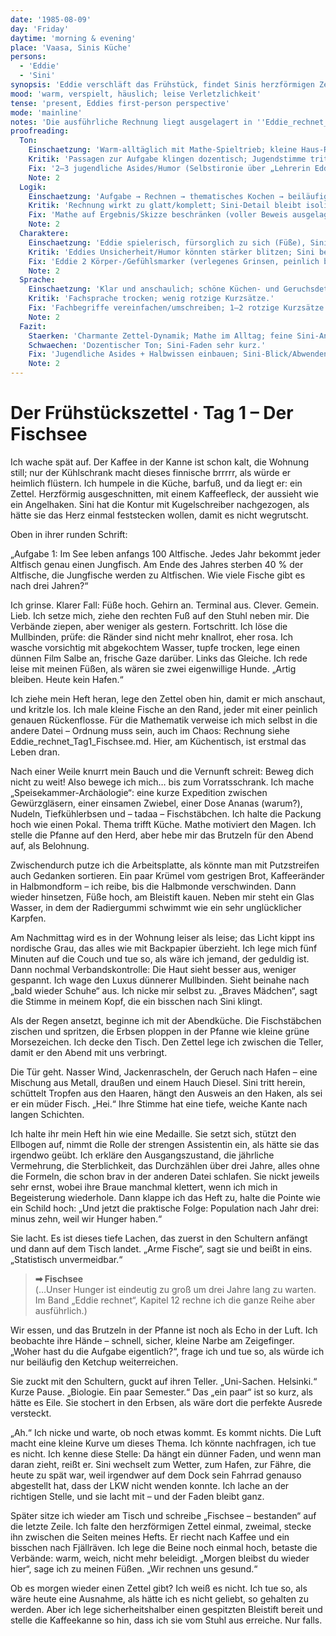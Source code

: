```yaml
---
date: '1985-08-09'
day: 'Friday'
daytime: 'morning & evening'
place: 'Vaasa, Sinis Küche'
persons:
  - 'Eddie'
  - 'Sini'
synopsis: 'Eddie verschläft das Frühstück, findet Sinis herzförmigen Zettel mit einer Biologie‑Matheaufgabe, rechnet und kocht „passend zum Thema“; abends fällt nebenbei, dass Sini in Helsinki Biologie studiert hat – ein Faden, an dem sie (noch) nicht zieht.'
mood: 'warm, verspielt, häuslich; leise Verletzlichkeit'
tense: 'present, Eddies first-person perspective'
mode: 'mainline'
notes: 'Die ausführliche Rechnung liegt ausgelagert in ''Eddie_rechnet_Tag1_Fischsee.md''.'
proofreading:
  Ton:
    Einschaetzung: 'Warm‑alltäglich mit Mathe‑Spieltrieb; kleine Haus‑Rituale (Zettel, Kochen) tragen den Tag.'
    Kritik: 'Passagen zur Aufgabe klingen dozentisch; Jugendstimme tritt zurück.'
    Fix: '2–3 jugendliche Asides/Humor (Selbstironie über „Lehrerin Eddie“); 1 kurzer Atempunkt, an dem sie Halbwissen bekennt („äh… egal, reicht so“).'
    Note: 2
  Logik:
    Einschaetzung: 'Aufgabe → Rechnen → thematisches Kochen → beiläufige Bio‑Info zu Sini ist stimmig.'
    Kritik: 'Rechnung wirkt zu glatt/komplett; Sini‑Detail bleibt isoliert.'
    Fix: 'Mathe auf Ergebnis/Skizze beschränken (voller Beweis ausgelagert) und 1 Unsicherheitsmoment markieren; Sini‑Faden mit 1 Blick/Abwenden verankern.'
    Note: 2
  Charaktere:
    Einschaetzung: 'Eddie spielerisch, fürsorglich zu sich (Füße), Sini als leise Initiatorin (Zettel) mit Tiefe.'
    Kritik: 'Eddies Unsicherheit/Humor könnten stärker blitzen; Sini bekommt nur Andeutung.'
    Fix: 'Eddie 2 Körper-/Gefühlsmarker (verlegenes Grinsen, peinlich berührt beim Nachfragen); Sini 1 Mikrodetail (Stimme/Floskel) beim Themenwechsel.'
    Note: 2
  Sprache:
    Einschaetzung: 'Klar und anschaulich; schöne Küchen‑ und Geruchsdetails.'
    Kritik: 'Fachsprache trocken; wenig rotzige Kurzsätze.'
    Fix: 'Fachbegriffe vereinfachen/umschreiben; 1–2 rotzige Kurzsätze als Kontrast; 1 langen Satz teilen.'
    Note: 2
  Fazit:
    Staerken: 'Charmante Zettel‑Dynamik; Mathe im Alltag; feine Sini‑Andeutung.'
    Schwaechen: 'Dozentischer Ton; Sini‑Faden sehr kurz.'
    Fix: 'Jugendliche Asides + Halbwissen einbauen; Sini‑Blick/Abwenden markieren; Sprache leicht lockern.'
    Note: 2
---
```


# Der Frühstückszettel · Tag 1 – Der Fischsee

Ich wache spät auf. Der Kaffee in der Kanne ist schon kalt, die Wohnung still;
nur der Kühlschrank macht dieses finnische brrrrr, als würde er heimlich
flüstern. Ich humpele in die Küche, barfuß, und da liegt er: ein Zettel.
Herzförmig ausgeschnitten, mit einem Kaffeefleck, der aussieht wie ein
Angelhaken. Sini hat die Kontur mit Kugelschreiber nachgezogen, als hätte sie
das Herz einmal feststecken wollen, damit es nicht wegrutscht.

Oben in ihrer runden Schrift:

„Aufgabe 1: Im See leben anfangs 100 Altfische. Jedes Jahr bekommt jeder
Altfisch genau einen Jungfisch. Am Ende des Jahres sterben 40 % der Altfische,
die Jungfische werden zu Altfischen. Wie viele Fische gibt es nach drei Jahren?“

Ich grinse. Klarer Fall: Füße hoch. Gehirn an. Terminal aus. Clever. Gemein.
Lieb. Ich setze mich, ziehe den rechten Fuß auf den Stuhl neben mir. Die
Verbände ziepen, aber weniger als gestern. Fortschritt. Ich löse die Mullbinden,
prüfe: die Ränder sind nicht mehr knallrot, eher rosa. Ich wasche vorsichtig mit
abgekochtem Wasser, tupfe trocken, lege einen dünnen Film Salbe an, frische Gaze
darüber. Links das Gleiche. Ich rede leise mit meinen Füßen, als wären sie zwei
eigenwillige Hunde. „Artig bleiben. Heute kein Hafen.“

Ich ziehe mein Heft heran, lege den Zettel oben hin, damit er mich anschaut, und
kritzle los. Ich male kleine Fische an den Rand, jeder mit einer peinlich
genauen Rückenflosse. Für die Mathematik verweise ich mich selbst in die andere
Datei – Ordnung muss sein, auch im Chaos: Rechnung siehe
Eddie_rechnet_Tag1_Fischsee.md. Hier, am Küchentisch, ist erstmal das Leben
dran.

Nach einer Weile knurrt mein Bauch und die Vernunft schreit: Beweg dich nicht zu
weit! Also bewege ich mich… bis zum Vorratsschrank. Ich mache
„Speisekammer-Archäologie“: eine kurze Expedition zwischen Gewürzgläsern, einer
einsamen Zwiebel, einer Dose Ananas (warum?), Nudeln, Tiefkühlerbsen und – tadaa
– Fischstäbchen. Ich halte die Packung hoch wie einen Pokal. Thema trifft Küche.
Mathe motiviert den Magen. Ich stelle die Pfanne auf den Herd, aber hebe mir das
Brutzeln für den Abend auf, als Belohnung.

Zwischendurch putze ich die Arbeitsplatte, als könnte man mit Putzstreifen auch
Gedanken sortieren. Ein paar Krümel vom gestrigen Brot, Kaffeeränder in
Halbmondform – ich reibe, bis die Halbmonde verschwinden. Dann wieder hinsetzen,
Füße hoch, am Bleistift kauen. Neben mir steht ein Glas Wasser, in dem der
Radiergummi schwimmt wie ein sehr unglücklicher Karpfen.

Am Nachmittag wird es in der Wohnung leiser als leise; das Licht kippt ins
nordische Grau, das alles wie mit Backpapier überzieht. Ich lege mich fünf
Minuten auf die Couch und tue so, als wäre ich jemand, der geduldig ist. Dann
nochmal Verbandskontrolle: Die Haut sieht besser aus, weniger gespannt. Ich wage
den Luxus dünnerer Mullbinden. Sieht beinahe nach „bald wieder Schuhe“ aus. Ich
nicke mir selbst zu. „Braves Mädchen“, sagt die Stimme in meinem Kopf, die ein
bisschen nach Sini klingt.

Als der Regen ansetzt, beginne ich mit der Abendküche. Die Fischstäbchen zischen
und spritzen, die Erbsen ploppen in der Pfanne wie kleine grüne Morsezeichen.
Ich decke den Tisch. Den Zettel lege ich zwischen die Teller, damit er den Abend
mit uns verbringt.

Die Tür geht. Nasser Wind, Jackenrascheln, der Geruch nach Hafen – eine Mischung
aus Metall, draußen und einem Hauch Diesel. Sini tritt herein, schüttelt Tropfen
aus den Haaren, hängt den Ausweis an den Haken, als sei er ein müder Fisch.
„Hei.“ Ihre Stimme hat eine tiefe, weiche Kante nach langen Schichten.

Ich halte ihr mein Heft hin wie eine Medaille. Sie setzt sich, stützt den
Ellbogen auf, nimmt die Rolle der strengen Assistentin ein, als hätte sie das
irgendwo geübt. Ich erkläre den Ausgangszustand, die jährliche Vermehrung, die
Sterblichkeit, das Durchzählen über drei Jahre, alles ohne die Formeln, die
schon brav in der anderen Datei schlafen. Sie nickt jeweils sehr ernst, wobei
ihre Braue manchmal klettert, wenn ich mich in Begeisterung wiederhole. Dann
klappe ich das Heft zu, halte die Pointe wie ein Schild hoch: „Und jetzt die
praktische Folge: Population nach Jahr drei: minus zehn, weil wir Hunger haben.“

Sie lacht. Es ist dieses tiefe Lachen, das zuerst in den Schultern anfängt und
dann auf dem Tisch landet. „Arme Fische“, sagt sie und beißt in eins.
„Statistisch unvermeidbar.“

> **➡ Fischsee**\
> (…Unser Hunger ist eindeutig zu groß um drei Jahre lang zu warten. Im Band „Eddie rechnet“, Kapitel 12 rechne ich die ganze Reihe aber ausführlich.)

Wir essen, und das Brutzeln in der Pfanne ist noch als Echo in der Luft. Ich
beobachte ihre Hände – schnell, sicher, kleine Narbe am Zeigefinger. „Woher hast
du die Aufgabe eigentlich?“, frage ich und tue so, als würde ich nur beiläufig
den Ketchup weiterreichen.

Sie zuckt mit den Schultern, guckt auf ihren Teller. „Uni-Sachen. Helsinki.“
Kurze Pause. „Biologie. Ein paar Semester.“ Das „ein paar“ ist so kurz, als
hätte es Eile. Sie stochert in den Erbsen, als wäre dort die perfekte Ausrede
versteckt.

„Ah.“ Ich nicke und warte, ob noch etwas kommt. Es kommt nichts. Die Luft macht
eine kleine Kurve um dieses Thema. Ich könnte nachfragen, ich tue es nicht. Ich
kenne diese Stelle: Da hängt ein dünner Faden, und wenn man daran zieht, reißt
er. Sini wechselt zum Wetter, zum Hafen, zur Fähre, die heute zu spät war, weil
irgendwer auf dem Dock sein Fahrrad genauso abgestellt hat, dass der LKW nicht
wenden konnte. Ich lache an der richtigen Stelle, und sie lacht mit – und der
Faden bleibt ganz.

Später sitze ich wieder am Tisch und schreibe „Fischsee – bestanden“ auf die
letzte Zeile. Ich falte den herzförmigen Zettel einmal, zweimal, stecke ihn
zwischen die Seiten meines Hefts. Er riecht nach Kaffee und ein bisschen nach
Fjällräven. Ich lege die Beine noch einmal hoch, betaste die Verbände: warm,
weich, nicht mehr beleidigt. „Morgen bleibst du wieder hier“, sage ich zu meinen
Füßen. „Wir rechnen uns gesund.“

Ob es morgen wieder einen Zettel gibt? Ich weiß es nicht. Ich tue so, als wäre
heute eine Ausnahme, als hätte ich es nicht geliebt, so gehalten zu werden. Aber
ich lege sicherheitshalber einen gespitzten Bleistift bereit und stelle die
Kaffeekanne so hin, dass ich sie vom Stuhl aus erreiche. Nur falls.

